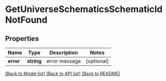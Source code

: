 # GetUniverseSchematicsSchematicIdNotFound

## Properties
Name | Type | Description | Notes
------------ | ------------- | ------------- | -------------
**error** | **string** | error message | [optional] 

[[Back to Model list]](../../README.md#documentation-for-models) [[Back to API list]](../../README.md#documentation-for-api-endpoints) [[Back to README]](../../README.md)

